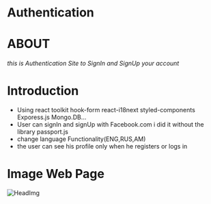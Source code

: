 # Authentication

# ABOUT

###### this is Authentication Site to SignIn and SignUp your account

# Introduction

- Using react toolkit hook-form react-i18next styled-components Exporess.js Mongo.DB...
- User can signIn and signUp with Facebook.com i did it without the library passport.js
- change language Functionality(ENG,RUS,AM)
- the user can see his profile only when he registers or logs in

# Image Web Page

![HeadImg](https://github.com/KristGalstyan/Authentication/blob/main/assets/img/ForGitHubjpg.jpg)
